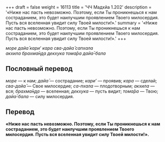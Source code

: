 +++
draft = false
weight = 16113
title = 'ЧЧ Мадхйа 1.202'
description = '«Ниже нас пасть невозможно. Поэтому, если Ты проникнешься к нам состраданием, это будет наилучшим проявлением Твоего милосердия. Пусть вся вселенная увидит силу Твоей милости!».'
summary = '«Ниже нас пасть невозможно. Поэтому, если Ты проникнешься к нам состраданием, это будет наилучшим проявлением Твоего милосердия. Пусть вся вселенная увидит силу Твоей милости!».'
+++

_море дайа̄ кари’ кара сва-дайа̄ сапхала  
акхила брахма̄н̣д̣а декхука тома̄ра дайа̄-бала_

## Пословный перевод

_море_ — к нам; _дайа̄_ — сострадание; _кари’_ — проявив; _кара_ — сделай; _сва_\-_дайа̄_ — Свое милосердие; _са_\-_пхала_ — плодотворным; _акхила_ — вся; _брахма̄н̣д̣а_ — вселенная; _декхука_ — пусть видит; _тома̄ра_ — Твою; _дайа̄_\-_бала_ — силу милосердия.

## Перевод

**«Ниже нас пасть невозможно. Поэтому, если Ты проникнешься к нам состраданием, это будет наилучшим проявлением Твоего милосердия. Пусть вся вселенная увидит силу Твоей милости!».**
